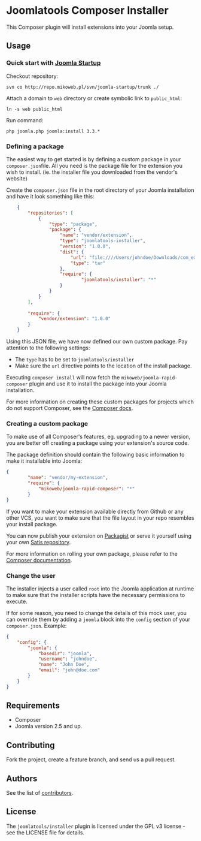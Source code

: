 # Joomlatools Composer Installer

This Composer plugin will install extensions into your Joomla setup. 

## Usage

### Quick start with [Joomla Startup](https://github.com/mikoweb/Joomla-Startup)
Checkout repository:

`svn co http://repo.mikoweb.pl/svn/joomla-startup/trunk ./`

Attach a domain to `web` directory or create symbolic link to `public_html`:

`ln -s web public_html`

Run command:

`php joomla.php joomla:install 3.3.*`

### Defining a package

The easiest way to get started is by defining a custom package in your `composer.json`file.  All you need is the package file for the extension you wish to install. (ie. the installer file you downloaded from the vendor's website)

Create the `composer.json` file in the root directory of your Joomla installation and have it look something like this: 

```json
	{
    	"repositories": [
        	{
            	"type": "package",
            	"package": {
                	"name": "vendor/extension",
                	"type": "joomlatools-installer",
                	"version": "1.0.0",
                	"dist": {
                    	"url": "file:////Users/johndoe/Downloads/com_extension.1.0.0.tar.gz",
                    	"type": "tar"
                	},
                	"require": {
                    	    "joomlatools/installer": "*"
                	}
            	}
        	}
    	],
    
    	"require": {
    		"vendor/extension": "1.0.0"
    	}
	}
```
	
Using this JSON file, we have now defined our own custom package. Pay attention to the following settings:

* The `type` has to be set to `joomlatools/installer`
* Make sure the `url` directive points to the location of the install package.

Executing `composer install` will now fetch the `mikoweb/joomla-rapid-composer` plugin and use it to install the package into your Joomla installation.

For more information on creating these custom packages for projects which do not support Composer, see the [Composer docs](http://getcomposer.org/doc/05-repositories.md#package-2).

### Creating a custom package

To make use of all Composer's features, eg. upgrading to a newer version, you are better off creating a package using your extension's source code. 

The package definition should contain the following basic information to make it installable into Joomla: 

```json
{
    	"name": "vendor/my-extension",
    	"require": {
        	"mikoweb/joomla-rapid-composer": "*"
    	}
}
```

If you want to make your extension available directly from Github or any other VCS, you want to make sure that the file layout in your repo resembles your install package. 

You can now publish your extension on [Packagist](https://packagist.org/) or serve it yourself using your own [Satis repository](http://getcomposer.org/doc/articles/handling-private-packages-with-satis.md). 

For more information on rolling your own package, please refer to the [Composer documentation](http://getcomposer.org/doc/02-libraries.md).


### Change the user

The installer injects a user called `root` into the Joomla application at runtime to make sure that the installer scripts have the necessary permissions to execute.

If for some reason, you need to change the details of this mock user, you can override them by adding a `joomla` block into the `config` section of your `composer.json`. Example:  

```json
{
    "config": {
        "joomla": {
            "basedir": "joomla",
            "username": "johndoe",
            "name": "John Doe",
            "email": "john@doe.com"
        }
    }
}
```

## Requirements

* Composer
* Joomla version 2.5 and up.

## Contributing

Fork the project, create a feature branch, and send us a pull request.

## Authors

See the list of [contributors](https://github.com/mikoweb/joomla-rapid-composer/contributors).

## License

The `joomlatools/installer` plugin is licensed under the GPL v3 license - see the LICENSE file for details.


